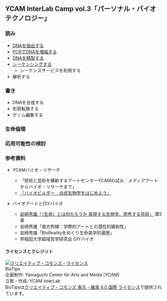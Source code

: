 ## YCAM InterLab Camp vol.3「パーソナル・バイオテクノロジー」  


### 読み
- [DNAを抽出する](https://github.com/YCAMInterlab/BioTIPS/blob/master/extraction.md)
- [PCRでDNAを増幅する](https://github.com/YCAMInterlab/BioTIPS/blob/master/pcramplification.md)
- [DNAを精製する](https://github.com/YCAMInterlab/BioTIPS/blob/master/purification.md)
- [シーケンシングする](https://github.com/YCAMInterlab/BioTIPS/blob/master/sequencing.md)
  - シーケンスサービスを利用する
- 解析する  

### 書き
- DNAを合成する
- 形質転換する
- ゲノム編集する

### 生命倫理

### 応用可能性の検討

### 参考資料
- YCAMバイオ・リサーチ
  - 「技術と芸術を横断するアートセンターYCAMの試み：メディアアートからバイオ・リサーチまで」
  - [『バイオビルダー　合成生物学をはじめよう』](https://makezine.jp/blog/2018/11/biobuilder.html)
  
- バイオアートとDIYバイオ
  - [岩崎秀雄『〈生命〉とは何だろうか 表現する生物学、思考する芸術』](http://bookclub.kodansha.co.jp/product?item=0000210679) 第5章
  - 岩崎秀雄「南方熊楠：学際的アートとの潜在的親和性」   
  - 岩崎秀雄「BioRealityをめぐり生命美学的遍歴」   
  - 早稲田大学超域哲学研究会 DIYバイオ

#### ライセンスとクレジット
<a href="http://creativecommons.org/licenses/by-sa/4.0/" rel="license"><img style="border-width: 0;" alt="クリエイティブ・コモンズ・ライセンス" src="http://i.creativecommons.org/l/by-sa/4.0/80x15.png" /></a>
<br />
BioTips  
企画制作: Yamaguchi Center for Arts and Media [YCAM]<br />
立案・作成: YCAM InterLab<br />
BioTipsは<a href="http://creativecommons.org/licenses/by-sa/4.0/" rel="license">クリエイティブ・コモンズ 表示 - 継承 4.0 国際 ライセンス</a>で提供されています。
